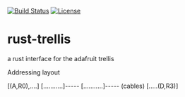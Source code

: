 [![Build Status](https://travis-ci.org/Ragnaroek/rust-trellis.svg?branch=master)](https://travis-ci.org/Ragnaroek/rust-trellis)
[![License](https://img.shields.io/badge/license-GPLv3-blue.svg)](https://github.com/Ragnaroek/rust-trellis/blob/master/LICENSE)

# rust-trellis
a rust interface for the adafruit trellis

Addressing layout

[(A,R0),....]
[...........]----- 
[...........]----- (cables)
[.....(D,R3)]  
